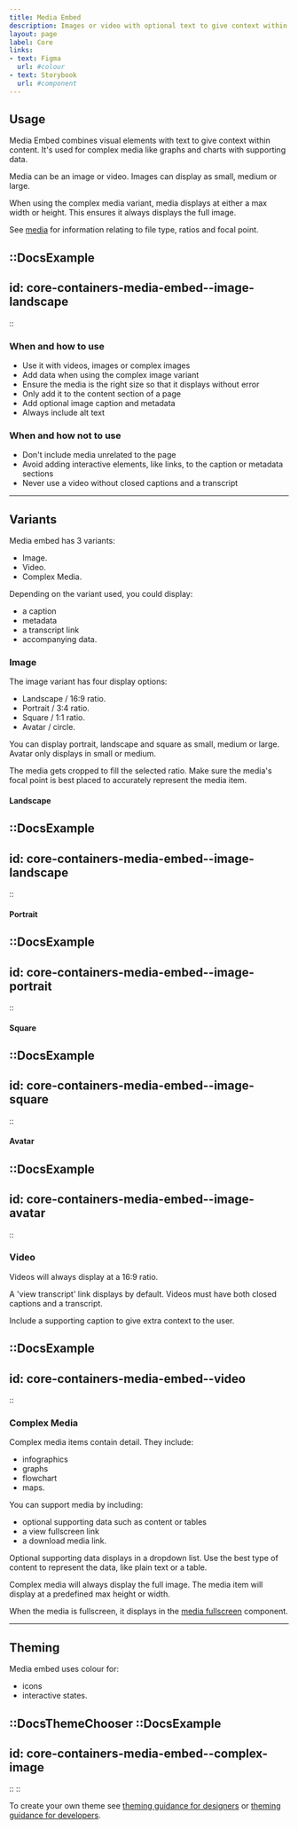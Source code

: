 ```yaml
---
title: Media Embed
description: Images or video with optional text to give context within content.
layout: page
label: Core
links:
- text: Figma
  url: #colour
- text: Storybook
  url: #component
---
```


## Usage

Media Embed combines visual elements with text to give context within content. It's used for complex media like graphs and charts with supporting data.

Media can be an image or video. Images can display as small, medium or large.

When using the complex media variant, media displays at either a max width or height. This ensures it always displays the full image.

See [media](/design-system/components/media/) for information relating to file type, ratios and focal point.

::DocsExample
---
id: core-containers-media-embed--image-landscape
---
::

### When and how to use

- Use it with videos, images or complex images
- Add data when using the complex image variant
- Ensure the media is the right size so that it displays without error
- Only add it to the content section of a page
- Add optional image caption and metadata
- Always include alt text

### When and how not to use

- Don't include media unrelated to the page
- Avoid adding interactive elements, like links, to the caption or metadata sections
- Never use a video without closed captions and a transcript

---

## Variants

Media embed has 3 variants:

- Image.
- Video.
- Complex Media.

Depending on the variant used, you could display:

- a caption
- metadata
- a transcript link
- accompanying data. 

### Image

The image variant has four display options:

- Landscape / 16:9 ratio.
- Portrait / 3:4 ratio.
- Square / 1:1 ratio.
- Avatar / circle.

You can display portrait, landscape and square as small, medium or large. Avatar only displays in small or medium.

The media gets cropped to fill the selected ratio. Make sure the media's focal point is best placed to accurately represent the media item. 

#### Landscape

::DocsExample
---
id: core-containers-media-embed--image-landscape
---
::

#### Portrait

::DocsExample
---
id: core-containers-media-embed--image-portrait
---
::

#### Square

::DocsExample
---
id: core-containers-media-embed--image-square
---
::

#### Avatar

::DocsExample
---
id: core-containers-media-embed--image-avatar
---
::

### Video

Videos will always display at a 16:9 ratio.

A 'view transcript' link displays by default. Videos must have both closed captions and a transcript.

Include a supporting caption to give extra context to the user.

::DocsExample
---
id: core-containers-media-embed--video
---
::

### Complex Media

Complex media items contain detail. They include:

- infographics
- graphs
- flowchart
- maps.

You can support media by including:

- optional supporting data such as content or tables
- a view fullscreen link
- a download media link.

Optional supporting data displays in a dropdown list. Use the best type of content to represent the data, like plain text or a table.

Complex media will always display the full image. The media item will display at a predefined max height or width.

When the media is fullscreen, it displays in the [media fullscreen](/design-system/components/media-fullscreen/) component.

---

## Theming

Media embed uses colour for:

- icons
- interactive states.

::DocsThemeChooser
  ::DocsExample
  ---
  id: core-containers-media-embed--complex-image
  ---
  ::
::

To create your own theme see [theming guidance for designers]() or [theming guidance for developers]().

